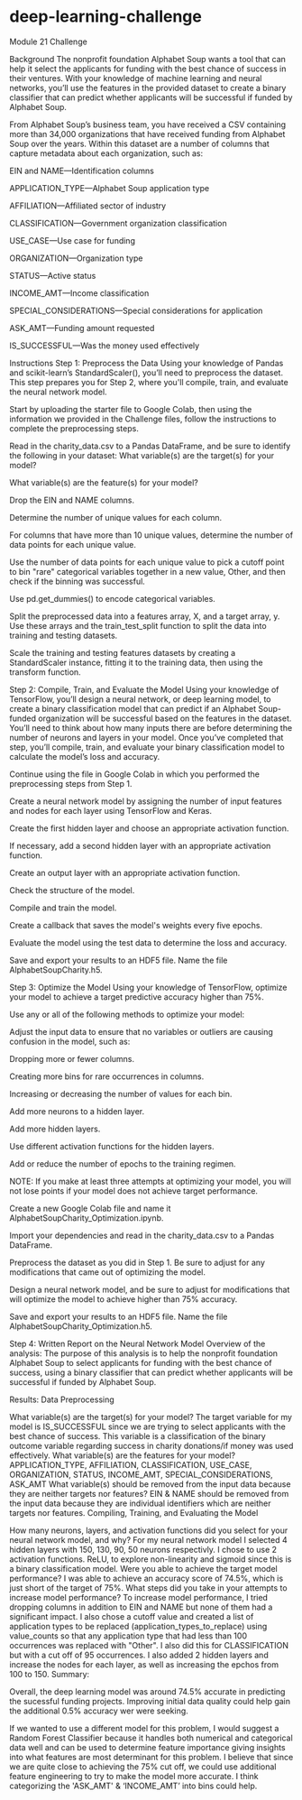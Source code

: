 # deep-learning-challenge
Module 21 Challenge

Background
The nonprofit foundation Alphabet Soup wants a tool that can help it select the applicants for funding with the best chance of success in their ventures. With your knowledge of machine learning and neural networks, you’ll use the features in the provided dataset to create a binary classifier that can predict whether applicants will be successful if funded by Alphabet Soup.

From Alphabet Soup’s business team, you have received a CSV containing more than 34,000 organizations that have received funding from Alphabet Soup over the years. Within this dataset are a number of columns that capture metadata about each organization, such as:

EIN and NAME—Identification columns

APPLICATION_TYPE—Alphabet Soup application type

AFFILIATION—Affiliated sector of industry

CLASSIFICATION—Government organization classification

USE_CASE—Use case for funding

ORGANIZATION—Organization type

STATUS—Active status

INCOME_AMT—Income classification

SPECIAL_CONSIDERATIONS—Special considerations for application

ASK_AMT—Funding amount requested

IS_SUCCESSFUL—Was the money used effectively

Instructions
Step 1: Preprocess the Data
Using your knowledge of Pandas and scikit-learn’s StandardScaler(), you’ll need to preprocess the dataset. This step prepares you for Step 2, where you'll compile, train, and evaluate the neural network model.

Start by uploading the starter file to Google Colab, then using the information we provided in the Challenge files, follow the instructions to complete the preprocessing steps.

Read in the charity_data.csv to a Pandas DataFrame, and be sure to identify the following in your dataset:
What variable(s) are the target(s) for your model?

What variable(s) are the feature(s) for your model?

Drop the EIN and NAME columns.

Determine the number of unique values for each column.

For columns that have more than 10 unique values, determine the number of data points for each unique value.

Use the number of data points for each unique value to pick a cutoff point to bin "rare" categorical variables together in a new value, Other, and then check if the binning was successful.

Use pd.get_dummies() to encode categorical variables.

Split the preprocessed data into a features array, X, and a target array, y. Use these arrays and the train_test_split function to split the data into training and testing datasets.

Scale the training and testing features datasets by creating a StandardScaler instance, fitting it to the training data, then using the transform function.

Step 2: Compile, Train, and Evaluate the Model
Using your knowledge of TensorFlow, you’ll design a neural network, or deep learning model, to create a binary classification model that can predict if an Alphabet Soup-funded organization will be successful based on the features in the dataset. You’ll need to think about how many inputs there are before determining the number of neurons and layers in your model. Once you’ve completed that step, you’ll compile, train, and evaluate your binary classification model to calculate the model’s loss and accuracy.

Continue using the file in Google Colab in which you performed the preprocessing steps from Step 1.

Create a neural network model by assigning the number of input features and nodes for each layer using TensorFlow and Keras.

Create the first hidden layer and choose an appropriate activation function.

If necessary, add a second hidden layer with an appropriate activation function.

Create an output layer with an appropriate activation function.

Check the structure of the model.

Compile and train the model.

Create a callback that saves the model's weights every five epochs.

Evaluate the model using the test data to determine the loss and accuracy.

Save and export your results to an HDF5 file. Name the file AlphabetSoupCharity.h5.

Step 3: Optimize the Model
Using your knowledge of TensorFlow, optimize your model to achieve a target predictive accuracy higher than 75%.

Use any or all of the following methods to optimize your model:

Adjust the input data to ensure that no variables or outliers are causing confusion in the model, such as:

Dropping more or fewer columns.

Creating more bins for rare occurrences in columns.

Increasing or decreasing the number of values for each bin.

Add more neurons to a hidden layer.

Add more hidden layers.

Use different activation functions for the hidden layers.

Add or reduce the number of epochs to the training regimen.

NOTE: If you make at least three attempts at optimizing your model, you will not lose points if your model does not achieve target performance.

Create a new Google Colab file and name it AlphabetSoupCharity_Optimization.ipynb.

Import your dependencies and read in the charity_data.csv to a Pandas DataFrame.

Preprocess the dataset as you did in Step 1. Be sure to adjust for any modifications that came out of optimizing the model.

Design a neural network model, and be sure to adjust for modifications that will optimize the model to achieve higher than 75% accuracy.

Save and export your results to an HDF5 file. Name the file AlphabetSoupCharity_Optimization.h5.

Step 4: Written Report on the Neural Network Model
Overview of the analysis:
The purpose of this analysis is to help the nonprofit foundation Alphabet Soup to select applicants for funding with the best chance of success, using a binary classifier that can predict whether applicants will be successful if funded by Alphabet Soup.

Results:
Data Preprocessing

What variable(s) are the target(s) for your model?
The target variable for my model is IS_SUCCESSFUL since we are trying to select applicants with the best chance of success. This variable is a classification of the binary outcome variable regarding success in charity donations/if money was used effectively.
What variable(s) are the features for your model?
APPLICATION_TYPE, AFFILIATION, CLASSIFICATION, USE_CASE, ORGANIZATION, STATUS, INCOME_AMT, SPECIAL_CONSIDERATIONS, ASK_AMT
What variable(s) should be removed from the input data because they are neither targets nor features?
EIN & NAME should be removed from the input data because they are individual identifiers which are neither targets nor features.
Compiling, Training, and Evaluating the Model

How many neurons, layers, and activation functions did you select for your neural network model, and why?
For my neural network model I selected 4 hidden layers with 150, 130, 90, 50 neurons respectivly. I chose to use 2 activation functions. ReLU, to explore non-linearity and sigmoid since this is a binary classification model.
Were you able to achieve the target model performance?
I was able to achieve an accuracy score of 74.5%, which is just short of the target of 75%.
What steps did you take in your attempts to increase model performance?
To increase model performance, I tried dropping columns in addition to EIN and NAME but none of them had a significant impact. I also chose a cutoff value and created a list of application types to be replaced (application_types_to_replace) using value_counts so that any application type that had less than 100 occurrences was replaced with "Other". I also did this for CLASSIFICATION but with a cut off of 95 occurrences. I also added 2 hidden layers and increase the nodes for each layer, as well as increasing the epchos from 100 to 150.
Summary:

Overall, the deep learning model was around 74.5% accurate in predicting the sucessful funding projects. Improving initial data quality could help gain the additional 0.5% accuracy wer were seeking.

If we wanted to use a different model for this problem, I would suggest a Random Forest Classifier because it handles both numerical and categorical data well and can be used to determine feature importance giving insights into what features are most determinant for this problem. I believe that since we are quite close to achieving the 75% cut off, we could use additional feature engineering to try to make the model more accurate. I think categorizing the 'ASK_AMT' & ‘INCOME_AMT’ into bins could help.
